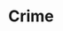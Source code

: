 ---
title: Crime
longTitle: 'Crime'
tags:
- gccommon
broaderTerm:
- "[[Human trafficking Fraud Computer crime Economic cr]]"
french:
- "[[Crime]]"
narrowerTerm:
- "[[Social problems]]"
relatedTerm:
- "[[Criminal records Inmates Gangs Criminal law Crime ]]"
use:
- "[[Burglaries Theft Illegal activities Criminal activ]]"
---